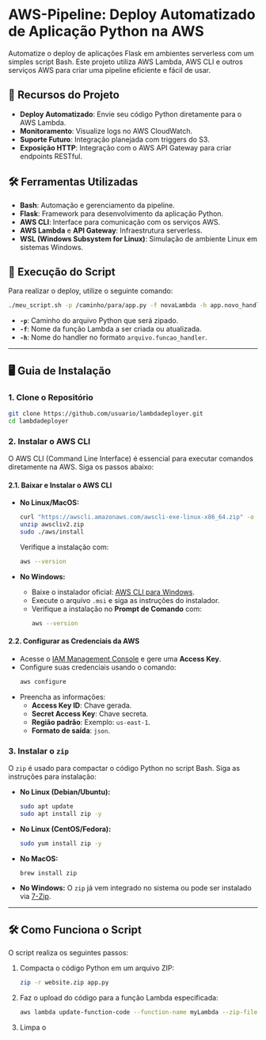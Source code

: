 # **AWS-Pipeline: Deploy Automatizado de Aplicação Python na AWS**

Automatize o deploy de aplicações Flask em ambientes serverless com um simples script Bash. Este projeto utiliza AWS Lambda, AWS CLI e outros serviços AWS para criar uma pipeline eficiente e fácil de usar.

## 🚀 **Recursos do Projeto**
- **Deploy Automatizado**: Envie seu código Python diretamente para o AWS Lambda.
- **Monitoramento**: Visualize logs no AWS CloudWatch.
- **Suporte Futuro**: Integração planejada com triggers do S3.
- **Exposição HTTP**: Integração com o AWS API Gateway para criar endpoints RESTful.

## 🛠️ **Ferramentas Utilizadas**
- **Bash**: Automação e gerenciamento da pipeline.
- **Flask**: Framework para desenvolvimento da aplicação Python.
- **AWS CLI**: Interface para comunicação com os serviços AWS.
- **AWS Lambda** e **API Gateway**: Infraestrutura serverless.
- **WSL (Windows Subsystem for Linux)**: Simulação de ambiente Linux em sistemas Windows.

## 📝 **Execução do Script**
Para realizar o deploy, utilize o seguinte comando:

```bash
./meu_script.sh -p /caminho/para/app.py -f novaLambda -h app.novo_handler
```

- **`-p`**: Caminho do arquivo Python que será zipado.
- **`-f`**: Nome da função Lambda a ser criada ou atualizada.
- **`-h`**: Nome do handler no formato `arquivo.funcao_handler`.

---

## 🖥️ **Guia de Instalação**

### **1. Clone o Repositório**

```bash
git clone https://github.com/usuario/lambdadeployer.git
cd lambdadeployer
```

### **2. Instalar o AWS CLI**
O AWS CLI (Command Line Interface) é essencial para executar comandos diretamente na AWS. Siga os passos abaixo:

#### **2.1. Baixar e Instalar o AWS CLI**

- **No Linux/MacOS:**
  ```bash
  curl "https://awscli.amazonaws.com/awscli-exe-linux-x86_64.zip" -o "awscliv2.zip"
  unzip awscliv2.zip
  sudo ./aws/install
  ```
  Verifique a instalação com:
  ```bash
  aws --version
  ```

- **No Windows:**
  - Baixe o instalador oficial: [AWS CLI para Windows](https://aws.amazon.com/cli/).
  - Execute o arquivo `.msi` e siga as instruções do instalador.
  - Verifique a instalação no **Prompt de Comando** com:
    ```bash
    aws --version
    ```

#### **2.2. Configurar as Credenciais da AWS**
- Acesse o [IAM Management Console](https://console.aws.amazon.com/iam/) e gere uma **Access Key**.
- Configure suas credenciais usando o comando:
  ```bash
  aws configure
  ```
- Preencha as informações:
  - **Access Key ID**: Chave gerada.
  - **Secret Access Key**: Chave secreta.
  - **Região padrão**: Exemplo: `us-east-1`.
  - **Formato de saída**: `json`.

### **3. Instalar o `zip`**
O `zip` é usado para compactar o código Python no script Bash. Siga as instruções para instalação:

- **No Linux (Debian/Ubuntu):**
  ```bash
  sudo apt update
  sudo apt install zip -y
  ```

- **No Linux (CentOS/Fedora):**
  ```bash
  sudo yum install zip -y
  ```

- **No MacOS:**
  ```bash
  brew install zip
  ```

- **No Windows:**
  O `zip` já vem integrado no sistema ou pode ser instalado via [7-Zip](https://www.7-zip.org/).

---

## 🛠️ **Como Funciona o Script**

O script realiza os seguintes passos:
1. Compacta o código Python em um arquivo ZIP:
   ```bash
   zip -r website.zip app.py
   ```
2. Faz o upload do código para a função Lambda especificada:
   ```bash
   aws lambda update-function-code --function-name myLambda --zip-file fileb://website.zip
   ```
3. Limpa o
